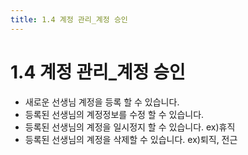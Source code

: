 ```yaml
---
title: 1.4 계정 관리_계정 승인
---
```

# 1.4 계정 관리_계정 승인

* 새로운 선생님 계정을 등록 할 수 있습니다.
* 등록된 선생님의 계정정보를 수정 할 수 있습니다.
* 등록된 선생님의 계정을 일시정지 할 수 있습니다. ex)휴직
* 등록된 선생님의 계정을 삭제할 수 있습니다. ex)퇴직, 전근
